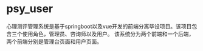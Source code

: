 # psy_user
心理测评管理系统是基于springboot以及vue开发的前端分离毕设项目。该项目包含三个使用角色，管理员、咨询师以及用户。 该系统分为两个前端和一个后端，两个前端分别是管理台页面和用户页面。

